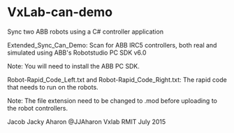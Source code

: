 # VxLab-can-demo
Sync two ABB robots using a C# controller application

Extended_Sync_Can_Demo:
Scan for ABB IRC5 controllers, both real and simulated using ABB's Robotstudio PC SDK v6.0

Note: You will need to install the ABB PC SDK.

Robot-Rapid_Code_Left.txt and Robot-Rapid_Code_Right.txt:
The rapid code that needs to run on the robots.

Note: The file extension need to be changed to .mod before uploading to the robot controllers.

Jacob Jacky Aharon 
@JJAharon 
Vxlab RMIT
July 2015
